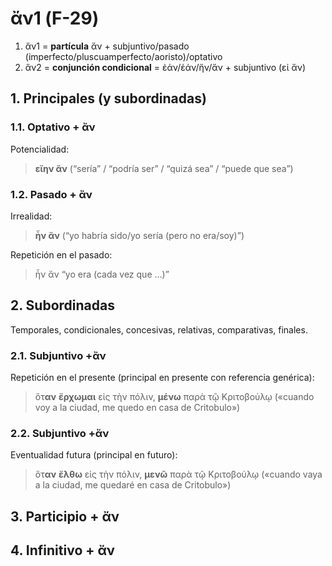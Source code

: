 # ἄν1 (F-29)

1. ἄν1 = **partícula** ἄν + subjuntivo/pasado (imperfecto/pluscuamperfecto/aoristo)/optativo
2. ἄν2 = **conjunción condicional** = ἐάν/ἐάν/ἤν/ἄν + subjuntivo (εἰ ἄν)

## 1. Principales (y subordinadas)

### 1.1. Optativo + ἄν

Potencialidad:

> **εἴην ἄν** (“sería” / “podría ser” / “quizá sea” / “puede que sea”)

### 1.2. Pasado + ἄν

Irrealidad:

> **ἦν ἄν** (“yo habría sido/yo sería (pero no era/soy)”)

Repetición en el pasado:

> ἦν ἄν “yo era (cada vez que …)”

## 2. Subordinadas

Temporales, condicionales, concesivas, relativas, comparativas, finales.

### 2.1. Subjuntivo +ἄν

Repetición en el presente (principal en presente con referencia genérica):

> ὅτ**αν** **ἔρχωμαι** εἰς τὴν πόλιν, **μένω** παρὰ τῷ Κριτοβούλῳ («cuando voy a la ciudad, me quedo en casa de Critobulo»)

### 2.2. Subjuntivo +ἄν

Eventualidad futura (principal en futuro):

> ὅτ**αν** **ἔλθω** εἰς τὴν πόλιν, **μενῶ** παρὰ τῷ Κριτοβούλῳ («cuando vaya a la ciudad, me quedaré en casa de Critobulo»)

## 3. Participio + ἄν

## 4. Infinitivo + ἄν
